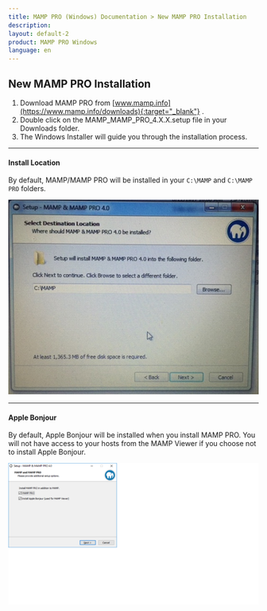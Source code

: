 ```yaml
---
title: MAMP PRO (Windows) Documentation > New MAMP PRO Installation
description: 
layout: default-2
product: MAMP PRO Windows
language: en
---
```


## New MAMP PRO Installation

1. Download MAMP PRO from [www.mamp.info](https://www.mamp.info/downloads){:target="_blank"} .
2. Double click on the MAMP_MAMP_PRO_4.X.X.setup file in your Downloads folder.
3. The Windows Installer will guide you through the installation process.

---

#### Install Location

By default, MAMP/MAMP PRO will be installed in your  `C:\MAMP` and  `C:\MAMP PRO` folders. 

![MAMP](/en/MAMP-PRO-Windows/Installation/New-Install/InstallLocation.jpg)

---

#### Apple Bonjour

By default, Apple Bonjour will be installed when you install MAMP PRO. You will not have access to your hosts from the MAMP Viewer if you choose not to install Apple Bonjour.

![MAMP](/en/MAMP-PRO-Windows/Installation/New-Install/InstallBonjour.png)







